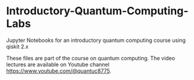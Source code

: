 # Introductory-Quantum-Computing-Labs
Jupyter Notebooks for an introductory quantum computing course using qiskit 2.x

These files are part of the course on quantum computing. The video lectures are available on Youtube channel https://www.youtube.com/@quantuc8775.
